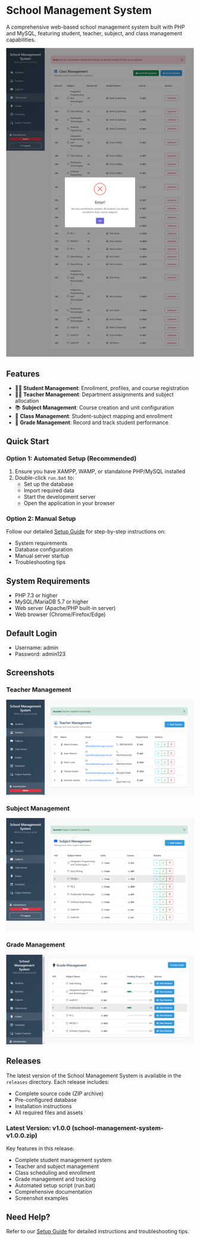 # School Management System

A comprehensive web-based school management system built with PHP and MySQL, featuring student, teacher, subject, and class management capabilities.

![Class Management](CRUDS/Class-Management.png)

## Features

- 👨‍🎓 **Student Management**: Enrollment, profiles, and course registration
- 👨‍🏫 **Teacher Management**: Department assignments and subject allocation
- 📚 **Subject Management**: Course creation and unit configuration
- 📅 **Class Management**: Student-subject mapping and enrollment
- 🎯 **Grade Management**: Record and track student performance

## Quick Start

### Option 1: Automated Setup (Recommended)

1. Ensure you have XAMPP, WAMP, or standalone PHP/MySQL installed
2. Double-click `run.bat` to:
   - Set up the database
   - Import required data
   - Start the development server
   - Open the application in your browser

### Option 2: Manual Setup

Follow our detailed [Setup Guide](setup_guide.md) for step-by-step instructions on:
- System requirements
- Database configuration
- Manual server startup
- Troubleshooting tips

## System Requirements

- PHP 7.3 or higher
- MySQL/MariaDB 5.7 or higher
- Web server (Apache/PHP built-in server)
- Web browser (Chrome/Firefox/Edge)

## Default Login

- Username: admin
- Password: admin123

## Screenshots

### Teacher Management
![Teacher Management](CRUDS/Teacher-Management.png)

### Subject Management
![Subject Management](CRUDS/Subject-Management.png)

### Grade Management
![Grade Management](CRUDS/Grade-Management.png)

## Releases

The latest version of the School Management System is available in the `releases` directory. Each release includes:

- Complete source code (ZIP archive)
- Pre-configured database
- Installation instructions
- All required files and assets

### Latest Version: v1.0.0 (school-management-system-v1.0.0.zip)

Key features in this release:
- Complete student management system
- Teacher and subject management
- Class scheduling and enrollment
- Grade management and tracking
- Automated setup script (run.bat)
- Comprehensive documentation
- Screenshot examples

## Need Help?

Refer to our [Setup Guide](setup_guide.md) for detailed instructions and troubleshooting tips.